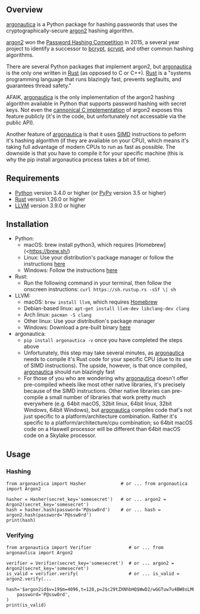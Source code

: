 ## Overview

[argonautica](https://github.com/bcmyers/argonautica/tree/master/argonautica-py/) is a Python
package for hashing passwords that uses the cryptographically-secure
[argon2](https://en.wikipedia.org/wiki/Argon2) hashing algorithm.

[argon2](https://en.wikipedia.org/wiki/Argon2) won the
[Password Hashing Competition](https://password-hashing.net/) in 2015, a several year project to
identify a successor to [bcrypt](https://en.wikipedia.org/wiki/Bcrypt),
[scrypt](https://en.wikipedia.org/wiki/Scrypt), and other common hashing algorithms.

There are several Python packages that implement argon2, but
[argonautica](https://github.com/bcmyers/argonautica/tree/master/argonautica-py/)
is the only one written in [Rust](https://www.rust-lang.org/en-US/) (as opposed to C or C++).
[Rust](https://www.rust-lang.org/en-US/) is a \"systems programming language that runs blazingly
fast, prevents segfaults, and guarantees thread safety.\"

AFAIK, [argonautica](https://github.com/bcmyers/argonautica/tree/master/argonautica-py/)
is the only implementation of the argon2 hashing algorithm available in Python that supports
password hashing with secret keys. Not even the
[cannonical C implementation](https://github.com/P-H-C/phc-winner-argon2) of argon2 exposes
this feature publicly (it\'s in the code, but unfortunately not accessable via the public API).

Another feature of [argonautica](https://github.com/bcmyers/argonautica/tree/master/argonautica-py/)
is that it uses [SIMD](https://en.wikipedia.org/wiki/SIMD) instructions to peform it\'s hashing
algorithm (if they are available on your CPU), which means it\'s taking full advantage of
modern CPUs to run as fast as possible. The downside is that you have to compile it for
your specific machine (this is why the pip install argonautica process takes a bit of time).

## Requirements

- [Python](https://www.python.org/) version 3.4.0 or higher (or
  [PyPy](http://pypy.org/) version 3.5 or higher)
- [Rust](https://www.rust-lang.org/en-US/) version 1.26.0 or higher
- [LLVM](https://llvm.org/) version 3.9.0 or higher

## Installation

- Python:
  - macOS: brew install python3, which requires [Homebrew](<https://brew.sh/)
  - Linux: Use your distribution\'s package manager or follow the instructions
    [here](https://www.python.org/downloads/)
  - Windows: Follow the instructions [here](https://www.python.org/downloads/)
- Rust:
  - Run the following command in your terminal, then follow the onscreen instructions:
    `curl https://sh.rustup.rs -sSf \| sh`
- LLVM:
  - macOS: `brew install llvm`, which requires [Homebrew](https://brew.sh/)
  - Debian-based linux: `apt-get install llvm-dev libclang-dev clang`
  - Arch linux: `pacman -S clang`
  - Other linux: Use your distribution\'s package manager
  - Windows: Download a pre-built binary [here](http://releases.llvm.org/download.html)
- argonautica:
  - `pip install argonautica -v` once you have completed the steps above
  - Unfortunately, this step may take several minutes, as
    [argonautica](https://github.com/bcmyers/argonautica/tree/master/argonautica-py/)
    needs to compile it\'s Rust code for your specific CPU (due to its use of SIMD instructions).
    The upside, however, is that once compiled,
    [argonautica](https://github.com/bcmyers/argonautica/tree/master/argonautica-py/)
    should run blazingly fast
  - For those of you who are wondering why
    [argonautica](https://github.com/bcmyers/argonautica/tree/master/argonautica-py/)
    doesn\'t offer pre-compiled wheels like most other native libraries, it\'s precisely
    because of the SIMD instructions. Other native libraries can pre-compile a small number of
    libraries that work pretty much everywhere (e.g. 64bit macOS, 32bit linux, 64bit linux,
    32bit Windows, 64bit Windows), but
    [argonautica](https://github.com/bcmyers/argonautica/tree/master/argonautica-py/)
    compiles code that\'s not just specific to a platform/architecture combination.
    Rather it\'s specific to a platform/architecture/cpu combination; so 64bit macOS code on a
    Haswell processor will be different than 64bit macOS code on a Skylake processor.

## Usage

### Hashing

```python3
from argonautica import Hasher             # or ... from argonautica import Argon2

hasher = Hasher(secret_key='somesecret')   # or ... argon2 = Argon2(secret_key='somesecret')
hash = hasher.hash(password='P@ssw0rd')    # or ... hash = argon2.hash(password='P@ssw0rd')
print(hash)
```

### Verifying

```python3
from argonautica import Verifier              # or ... from argonautica import Argon2

verifier = Verifier(secret_key='somesecret')  # or ... argon2 = Argon2(secret_key='somesecret')
is_valid = verifier.verify(                   # or ... is_valid = argon2.verify(...
    hash='$argon2id$v=19$m=4096,t=128,p=2$c29tZXNhbHQ$WwD2/wGGTuw7u4BW8sLM0Q',
    password='P@ssw0rd',
)
print(is_valid)
```

